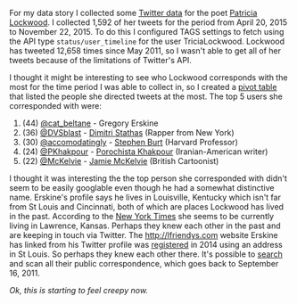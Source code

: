 For my data story I collected some [Twitter data](https://docs.google.com/spreadsheets/d/1pFjo7Dot9GBaAbJ1LPAfgTnuBENZDOH1PGs9xDQfqYY/edit#gid=8743918&vpid=A2) for the poet [Patricia Lockwood](https://twitter.com/TriciaLockwood). I collected 1,592 of her tweets for the period from April 20, 2015 to November 22, 2015. To do this I configured TAGS settings to fetch using the API type `status/user_timeline` for the user TriciaLockwood. Lockwood has tweeted 12,658 times since May 2011, so I wasn't able to get all of her tweets because of the limitations of Twitter's API.

I thought it might be interesting to see who Lockwood corresponds with the most for the time period I was able to collect in, so I created a [pivot table](https://docs.google.com/spreadsheets/d/1pFjo7Dot9GBaAbJ1LPAfgTnuBENZDOH1PGs9xDQfqYY/edit#gid=2056103132&vpid=A1) that listed the people she directed tweets at the most. The top 5 users she corresponded with were:

1. (44) [@cat_beltane](https://twitter.com/cat_beltane) - Gregory Erskine
2. (36) [@DVSblast](https://twitter.com/DVSblast) - [Dimitri Stathas](http://firstwefeast.com/eat/insomniacs-guide-manhattan-dvs/) (Rapper from New York)
3. (30) [@accomodatingly](https://twitter.com/accommodatingly) - [Stephen Burt](https://en.wikipedia.org/wiki/Stephen_Burt) (Harvard Professor)
4. (24) [@PKhakpour](https://twitter.com/PKhakpour) - [Porochista Khakpour](https://en.wikipedia.org/wiki/Porochista_Khakpour) (Iranian-American writer)
5. (22) [@McKelvie](https://twitter.com/McKelvie) - [Jamie McKelvie](https://en.wikipedia.org/wiki/Jamie_McKelvie) (British Cartoonist)

I thought it was interesting the the top person she corresponded with didn't seem to be easily googlable even though he had a somewhat distinctive name.  Erskine's profile says he lives in Louisville, Kentucky which isn't far from St Louis and Cincinnati, both of which are places Lockwood has lived in the past.  According to the [New York Times](http://www.nytimes.com/2014/06/01/magazine/the-smutty-metaphor-queen-of-lawrence-kansas.html) she seems to be currently living in Lawrence, Kansas. Perhaps they knew each other in the past and are keeping in touch via Twitter. The http://lfriendys.com website Erskine has linked from his Twitter profile was [registered](http://whois.domaintools.com/lilfriendys.com) in 2014 using an address in St Louis. So perhaps they knew each other there. It's possible to [search](https://twitter.com/search?q=cat_beltane+tricialockwood) and scan all their public correspondence, which goes back to September 16, 2011.

*Ok, this is starting to feel creepy now.*




